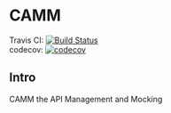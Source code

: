 # CAMM
Travis CI: [![Build Status](https://travis-ci.org/ClimbingMoon/camm.svg?branch=master)](https://travis-ci.org/ClimbingMoon/camm)  
codecov: [![codecov](https://codecov.io/gh/ClimbingMoon/camm/branch/master/graph/badge.svg)](https://codecov.io/gh/ClimbingMoon/camm)

## Intro
CAMM the API Management and Mocking
